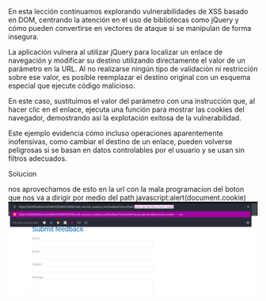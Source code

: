 En esta lección continuamos explorando vulnerabilidades de XSS basado en DOM, centrando la atención en el uso de bibliotecas como jQuery y cómo pueden convertirse en vectores de ataque si se manipulan de forma insegura.

La aplicación vulnera al utilizar jQuery para localizar un enlace de navegación y modificar su destino utilizando directamente el valor de un parámetro en la URL. Al no realizarse ningún tipo de validación ni restricción sobre ese valor, es posible reemplazar el destino original con un esquema especial que ejecute código malicioso.

En este caso, sustituimos el valor del parámetro con una instrucción que, al hacer clic en el enlace, ejecuta una función para mostrar las cookies del navegador, demostrando así la explotación exitosa de la vulnerabilidad.

Este ejemplo evidencia cómo incluso operaciones aparentemente inofensivas, como cambiar el destino de un enlace, pueden volverse peligrosas si se basan en datos controlables por el usuario y se usan sin filtros adecuados.

Solucion

nos aprovechamos de esto en la url con la mala programacion del boton que nos va a dirigir por medio del path 
javascript:alert(document.cookie)
![Pasted_image_20250705161833.png](Imagenes/Pasted_image_20250705161833.png)
